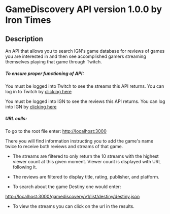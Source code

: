 # GameDiscovery API version 1.0.0 by Iron Times

## Description
An API that allows you to search IGN's game database for reviews of games you are interested in and then see accomplished gamers streaming themselves playing that game through Twitch.

##### To ensure proper functioning of API:
You must be logged into Twitch to see the streams this API returns.  You can log in to Twitch by [clicking here](https://passport.twitch.tv/authentications/new?client_id=36926892495301a63b2e9350a38d3d6dbf72ad81e571a3ebba4687250ec8f352c70b3e91229602f73e1335528f3caa00a5cf513f484d7003784e722f2ce7a216&embed=0&error_code=&nonce=19da7c58c6a5c0236d9a38e879b930759616980d&redirect_uri=https%3A%2F%2Fsecure.twitch.tv%2F&response_type=code&scope=openid&state=eyJ0eXAiOiJKV1QiLCJhbGciOiJIUzI1NiJ9.eyJyZWRpcmVjdF9wYXRoIjoiaHR0cHM6Ly9zZWN1cmUudHdpdGNoLnR2LyJ9.SJiJrLhZpRPB1jl9WYkrw1TcOoQMSt7R1WgxVvbZdps&stay)

You must be logged into IGN to see the reviews this API returns.  You can log into IGN by [clicking here](https://s.ign.com/signin?r=http://my.ign.com)

##### URL calls:
To go to the root file enter:
 [http://localhost:3000](http://localhost:3000)

 There you will find information instructing you to add the game's name twice to receive both reviews and streams of that game.
  * The streams are filtered to only return the 10 streams with the highest viewer count at this given moment. Viewer count is displayed with URL following it.

  * The reviews are filtered to display title, rating, publisher, and platform.

* To search about the game Destiny one would enter:

 [http://localhost:3000/gamediscovery/v1/list/destiny/destiny.json](http://localhost:3000/gamediscovery/v1/list/destiny/destiny.json)

 * To view the streams you can click on the url in the results.
